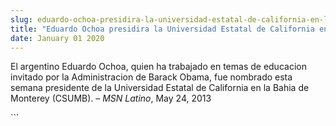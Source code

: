 ```yaml
---
slug: eduardo-ochoa-presidira-la-universidad-estatal-de-california-en-la-bahia-de-monterey
title: "Eduardo Ochoa presidira la Universidad Estatal de California en la Bahia de Monterey"
date: January 01 2020
---
```


 
<p>
  El argentino Eduardo Ochoa, quien ha trabajado en temas de educacion invitado
  por la Administracion de Barack Obama, fue nombrado esta semana presidente de
  la Universidad Estatal de California en la Bahia de Monterey (CSUMB). –
  <em>MSN Latino</em>, May 24, 2013
</p>
```
